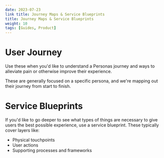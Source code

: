 ```yaml
---
date: 2023-07-23
link title: Journey Maps & Service Blueprints
title: Journey Maps & Service Blueprints
weight: 10
tags: [Guides, Product]
---
```


# User Journey

Use these when you'd like to understand a Personas journey and ways to alleviate pain or otherwise improve their experience.

These are generally focused on a specific persona, and we're mapping out their journey from start to finish.

# Service Blueprints

If you'd like to go deeper to see what types of things are necessary to give users the best possible experience, use a service blueprint. These typically cover layers like:

- Physical touchpoints
- User actions
- Supporting processes and frameworks